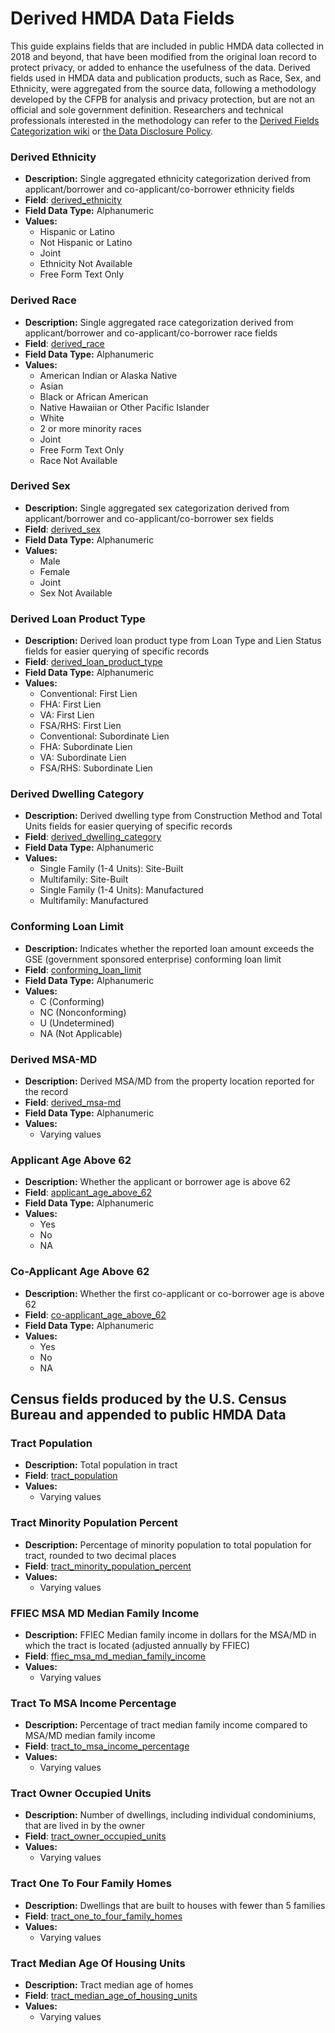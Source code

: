 # Derived HMDA Data Fields

This guide explains fields that are included in public HMDA data collected in 2018 and beyond, that have been modified from the original loan record to protect privacy, or added to enhance the usefulness of the data. Derived fields used in HMDA data and publication products, such as Race, Sex, and Ethnicity, were aggregated from the source data, following a methodology developed by the CFPB for analysis and privacy protection, but are not an official and sole government definition. Researchers and technical professionals interested in the methodology can refer to the [Derived Fields Categorization wiki](https://github.com/cfpb/hmda-platform/wiki/Derived-Fields-Categorization-2018-Onward) or <a target="_blank" rel="noopener noreferrer" href="https://files.consumerfinance.gov/f/documents/HMDA\_Data\_Disclosure\_Policy\_Guidance.Executive\_Summary.FINAL.12212018.pdf">the Data Disclosure Policy</a>.


### Derived Ethnicity

- **Description:** Single aggregated ethnicity categorization  derived from applicant/borrower and co-applicant/co-borrower ethnicity fields
- **Field**: [derived\_ethnicity](#derived_ethnicity)
- **Field Data Type:** Alphanumeric
- **Values:**
  - Hispanic or Latino
  - Not Hispanic or Latino
  - Joint
  - Ethnicity Not Available
  - Free Form Text Only

### Derived Race

- **Description:** Single aggregated race categorization derived from applicant/borrower and co-applicant/co-borrower race fields
- **Field**: [derived\_race](#derived_race)
- **Field Data Type:** Alphanumeric
- **Values:**
  - American Indian or Alaska Native
  - Asian
  - Black or African American
  - Native Hawaiian or Other Pacific Islander
  - White
  - 2 or more minority races
  - Joint
  - Free Form Text Only
  - Race Not Available

### Derived Sex

- **Description:** Single aggregated sex categorization derived from applicant/borrower and co-applicant/co-borrower sex fields
- **Field**: [derived\_sex](#derived_sex)
- **Field Data Type:** Alphanumeric
- **Values:**
  - Male
  - Female
  - Joint
  - Sex Not Available

### Derived Loan Product Type

- **Description:** Derived loan product type from Loan Type and Lien Status fields for easier querying of specific records
- **Field**: [derived\_loan\_product\_type](#derived_loan_product_type)
- **Field Data Type:** Alphanumeric
- **Values:**
  - Conventional: First Lien
  - FHA: First Lien
  - VA: First Lien
  - FSA/RHS: First Lien
  - Conventional: Subordinate Lien
  - FHA: Subordinate Lien
  - VA: Subordinate Lien
  - FSA/RHS: Subordinate Lien

### Derived Dwelling Category

- **Description:** Derived dwelling type from Construction Method and Total Units fields for easier querying of specific records
- **Field**: [derived\_dwelling\_category](#derived_dwelling_category)
- **Field Data Type:** Alphanumeric
- **Values:**
  - Single Family (1-4 Units): Site-Built
  - Multifamily: Site-Built
  - Single Family (1-4 Units): Manufactured
  - Multifamily: Manufactured

### Conforming Loan Limit

- **Description:** Indicates whether the reported loan amount exceeds the GSE (government sponsored enterprise) conforming loan limit
- **Field**: [conforming\_loan\_limit](#conforming_loan_limit)
- **Field Data Type:** Alphanumeric
- **Values:**
  - C (Conforming)
  - NC (Nonconforming)
  - U (Undetermined)
  - NA (Not Applicable)

### Derived MSA-MD

- **Description:** Derived MSA/MD from the property location reported for the record
- **Field**: [derived\_msa-md](#derived_msa-md)
- **Field Data Type:** Alphanumeric
- **Values:**
  - Varying values

### Applicant Age Above 62

- **Description:** Whether the applicant or borrower age is above 62
- **Field**: [applicant\_age\_above\_62](#applicant_age_above_62)
- **Field Data Type:** Alphanumeric
- **Values:**
  - Yes
  - No
  - NA

### Co-Applicant Age Above 62

- **Description:** Whether the first co-applicant or co-borrower age is above 62
- **Field**: [co-applicant\_age\_above\_62](#co-applicant_age_above_62)
- **Field Data Type:** Alphanumeric
- **Values:**
  - Yes
  - No
  - NA

## Census fields produced by the U.S. Census Bureau and appended to public HMDA Data

### Tract Population

- **Description:** Total population in tract
- **Field**: [tract\_population](#tract_population)
- **Values:**
  - Varying values

### Tract Minority Population Percent

- **Description:** Percentage of minority population to total population for tract, rounded to two decimal places
- **Field**: [tract\_minority\_population\_percent](#tract_minority_population_percent)
- **Values:**
  - Varying values

### FFIEC MSA MD Median Family Income

- **Description:** FFIEC Median family income in dollars for the MSA/MD in which the tract is located (adjusted annually by FFIEC)
- **Field**: [ffiec\_msa\_md\_median\_family\_income](#ffiec_msa_md_median_family_income)
- **Values:**
  - Varying values

### Tract To MSA Income Percentage

- **Description:** Percentage of tract median family income compared to MSA/MD median family income
- **Field**: [tract\_to\_msa\_income\_percentage](#tract_to_msa_income_percentage)
- **Values:**
  - Varying values

### Tract Owner Occupied Units

- **Description:** Number of dwellings, including individual condominiums, that are lived in by the owner
- **Field**: [tract\_owner\_occupied\_units](#tract\_owner\_occupied\_units)
- **Values:**
  - Varying values

### Tract One To Four Family Homes

- **Description:** Dwellings that are built to houses with fewer than 5 families
- **Field**: [tract\_one\_to\_four\_family\_homes](#tract_one_to_four_family_homes)
- **Values:**
  - Varying values

### Tract Median Age Of Housing Units

- **Description:** Tract median age of homes
- **Field**: [tract\_median\_age\_of\_housing\_units](#tract_median_age_of_housing_units)
- **Values:**
  - Varying values
